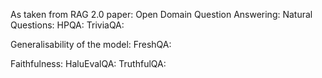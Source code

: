 As taken from RAG 2.0 paper:
Open Domain Question Answering:
	Natural Questions:
	HPQA:
	TriviaQA:

Generalisability of the model:
	FreshQA:

Faithfulness:
	HaluEvalQA:
	TruthfulQA:

